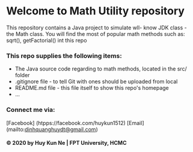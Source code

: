 # Welcome to Math Utility repository
This repository contains a Java project to simulate wll- know JDK class - the Math class. 
You will find the most of popular math methods such as: sqrt(), getFactorial() int this repo

### This repo supplies the following items:
* The Java source code regarding to math methods, located in the src/ folder
* .gitignore file - to tell Git with ones should be uploaded from local
* README.md file - this file itself to show this repo's homepage
* ...
### Connect me via:
[Facebook] (htpps://facebook.com/huykun1512)
[Email] (mailto:dinhquanghuydt@gmail.com)

#### © 2020 by Huy Kun Ne | FPT University, HCMC